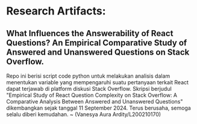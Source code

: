 # Research Artifacts: 
## What Influences the Answerability of React Questions? An Empirical Comparative Study of Answered and Unanswered Questions on Stack Overflow.

Repo ini berisi script code python untuk melakukan analisis dalam menentukan variable yang mempengaruhi suatu pertanyaan terkait React dapat terjawab di platform diskusi Stack Overflow.
Skripsi berjudul "Empirical Study of React Question Complexity on Stack Overflow: A Comparative Analysis Between Answered and Unanswered Questions" dikembangkan sejak tanggal 11 September 2024.
Terus berusaha, semoga selalu diberi kemudahan.
~ (Vanesya Aura Ardity/L200210170)
